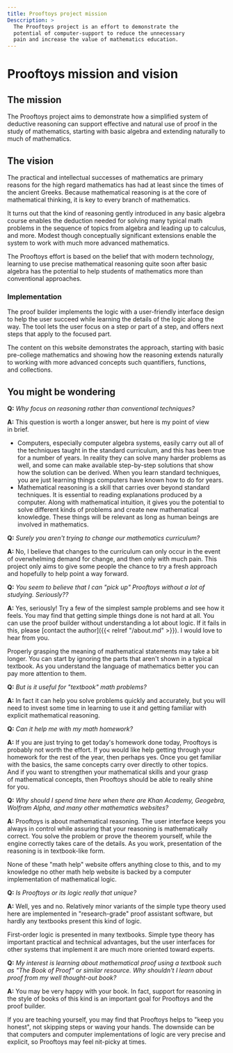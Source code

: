 ```yaml
---
title: Prooftoys project mission
Desccription: >
  The Prooftoys project is an effort to demonstrate the
  potential of computer-support to reduce the unnecessary
  pain and increase the value of mathematics education.
---
```

<style>
  
  p {
    max-width: 75ch;
    text-wrap: pretty;
  }
  
  li {
    max-width: 72ch;
    text-wrap: pretty;
  }

</style>

# Prooftoys mission and vision

## The mission

The Prooftoys project aims to demonstrate how a simplified system of
deductive reasoning can support effective and natural use of proof in
the study of mathematics, starting with basic algebra and extending
naturally to much of mathematics.

## The vision

The practical and intellectual successes of mathematics are primary
reasons for the high regard mathematics has had at least since the times
of the ancient Greeks.  Because mathematical reasoning is at the core
of mathematical thinking, it is key to every branch of mathematics.

It turns out that the kind of reasoning gently introduced in any basic
algebra course enables the deduction needed for solving many typical
math problems in the sequence of topics from algebra and leading up to
calculus, and more.  Modest though conceptually significant extensions
enable the system to work with much more advanced mathematics.

The Prooftoys effort is based on the belief that with modern technology,
learning to use precise mathematical reasoning quite soon after basic
algebra has the potential to help students of mathematics more than
conventional approaches.

### Implementation

The proof builder implements the logic with a user-friendly interface
design to help the user succeed while learning the details of the logic
along the way.  The tool lets the user focus on a step or part of a
step, and offers next steps that apply to the focused part.

The content on this website demonstrates the approach, starting with
basic pre-college mathematics and showing how the reasoning extends
naturally to working with more advanced concepts such quantifiers,
functions, and collections.

## You might be wondering

**Q:** *Why focus on reasoning rather than conventional techniques?*

**A:** This question is worth a longer answer, but here is my point of
view in brief.

- Computers, especially computer algebra systems, easily carry out all
  of the techniques taught in the standard curriculum, and this has been
  true for a number of years.  In reality they can solve many harder
  problems as well, and some can make available step-by-step solutions
  that show how the solution can be derived.
  When you learn standard techniques, you are just learning things
  computers have known how to do for years.
- Mathematical reasoning is a skill that carries over beyond
  standard techniques.  It is essential to reading explanations produced
  by a computer.  Along with mathematical intuition, it gives you the
  potential to solve different kinds of problems and create new
  mathematical knowledge.  These things will be relevant as long as
  human beings are involved in mathematics.

**Q:** *Surely you aren't trying to change our mathematics curriculum?*

**A:** No, I believe that changes to the curriculum can only occur in
the event of overwhelming demand for change, and then only with much
pain.  This project only aims to give some people the chance to try a
fresh approach and hopefully to help point a way forward.

**Q:** *You seem to believe that I can "pick up" Prooftoys without a lot
of studying.  Seriously??*

**A:** Yes, seriously!  Try a few of the simplest sample problems and
see how it feels.  You may find that getting simple things done is not
hard at all. You can use the proof builder without understanding a lot
about logic.  If it fails in this, please [contact the author]({{<
relref "/about.md" >}}).  I would love to hear from you.

Properly grasping the meaning of mathematical statements may take a bit
longer.  You can start by ignoring the parts that aren't shown in a
typical textbook.  As you understand the language of mathematics better
you can pay more attention to them. 

**Q:** *But is it useful for "textbook" math problems?*

**A:** In fact it can help you solve problems quickly and accurately,
but you will need to invest some time in learning to use it and getting
familiar with explicit mathematical reasoning.

**Q:** *Can it help me with my math homework?*

**A:** If you are just trying to get today's homework done today,
Prooftoys is probably not worth the effort.  If you would like help
getting through your homework for the rest of the year, then perhaps
yes.  Once you get familiar with the basics, the same concepts carry
over directly to other topics.
And if you want to strengthen your mathematical skills and your grasp of
mathematical concepts, then Prooftoys should be able to really shine for
you.

**Q:** *Why should I spend time here when there are Khan Academy,
Geogebra, Wolfram Alpha, and many other mathematics websites?*

**A:** Prooftoys is about mathematical reasoning. The user interface
keeps you always in control while assuring that your reasoning is
mathematically correct.  You solve the problem or prove the theorem
yourself, while the engine correctly takes care of the details. As you
work, presentation of the reasoning is in textbook-like form.

None of these "math help" website offers anything close to this, and to
my knowledge no other math help website is backed by a computer
implementation of mathematical logic.

**Q:** *Is Prooftoys or its logic really that unique?*

**A:** Well, yes and no.  Relatively minor variants of the simple type
theory used here are implemented in "research-grade" proof assistant
software, but hardly any textbooks present this kind of logic.

First-order logic is presented in many textbooks. Simple type theory has
important practical and technical advantages, but the user interfaces
for other systems that implement it are much more oriented toward
experts.

**Q:** *My interest is learning about mathematical proof using a
textbook such as "The Book of Proof" or similar resource. Why shouldn't
I learn about proof from my well thought-out book?*

**A:** You may be very happy with your book.  In fact, support for
reasoning in the style of books of this kind is an important goal for
Prooftoys and the proof builder.

If you are teaching yourself, you may find that Prooftoys helps to "keep
you honest", not skipping steps or waving your hands. The downside can
be that computers and computer implementations of logic are very precise
and explicit, so Prooftoys may feel nit-picky at times.


<!--

**Q:** Does this "simplicity" accomplish anything?

**A:** Yes, it does.  You see, there are at least two kinds of
simplicity of logics.  One could be called technical simplicity.  How
many axioms are there, and how many rules of inference?  How complicated
are they to describe?

Another kind of simplicity might be called practical simplicity.
Practical simplicity.

A careful look at the most basic textbook algebra shows two ways for
going from one step of work to the next.  Surprisingly, these two ways
carry forward naturally to even quite advanced mathematics.  **No
other** basic rules are needed, and even a great many reasoning steps
used in much higher mathematics are just simple combinations of these
two.

First it is necessary to make these rules precise; not to change them,
but just to make them crystal clear.  To get "off the ground" we also
need to be able to talk about statements as well as numbers.  Up until
calculus, this is all we need to work properly and effectively with
textbook mathematics.

Talking mathematically about statements means having variables and
constants with "boolean" values, values can be "true" or "false"; and
functions with inputs or outputs that can be true or false.  This is the
main adjustment needed for textbook math prior to calculus.

## Background

The pre-college mathematics track from algebra up through calculus is
heavily based on equations.  Most of the mathematical laws presented are
laid out in the form of equations.  Solutions to prototypical textbook
problem -- at least prior to calculus -- revolve around manipulating
equations using these laws.

A careful look at the most basic textbook algebra reveals two ways in
which one step of work follows from another.

**One way** is by replacing *an occurrence* of a variable or expression with
another expression equal to it.  So if we know that `2 + 2 = 4` we can
replace any occurrence of `2 + 2` with `4`.

**The other way** is by substituting any expression at all for *every
occurrence* of a *variable*.

It turns out that equations and these same rules for working with
equations can also neatly apply to much more advanced mathematics as
well.

The information and tools on this website are devoted to showing how to
do this.

On the one hand, it aims to explain these very same few rules more
carefully and systematically.  Then with these as a 

Then with a minimum of extension it shows
how to capture intuitive mathematical thinking as application of the
rules to different kinds of problems.



prepare you to do mathematics in a way that for
whatever mathematics your future may hold.

skills that you can use for mathematics at all levels and for
computerized math.

a more effective
and rewarding approach to learning mathematics.

## Why should I think this way is more effective?




## But I have to learn all of this extra stuff

Mathematics has a practical side.  In fact it has many practical
sides.  Managing your money and other resources is practical.
Planning, designing, and building are practical.  Success using math
in these kinds of situations is a real of success.

Borrowing and lending, investing, and analyzing risk need a bit more
math, 

One measure is successfully answering the questions in the textbook and
on your teacher's tests.

Mathematics has proved itself to be a uniquely powerful tool for solving
problems and answering questions.

This is a test

## Background -- the paradigm today

Procedures. Simple problem-solving.

Generally proof only prominent for math majors taking hardcore theory
classes.  Some proof may show up in discrete math, but then not at a
practical level.

There are courses focused on mathematical reasoning, but not widespread.
"Book of Proof", "Introduction to Mathematical Thinking", etc..
These are good, but at best come into play late in the game.

## Background -- computer and Internet resources (emerging paradigm)

Computers and the Internet already offer wonderful resources for
mathematics in many areas: visualization, demonstrations, developing
intuition, ...

Computers also do mathematical reasoning through formal logic.

Textbooks and curricula lag behind.

## Rationale


Logical reasoning is the bedrock of mathematics.  


Today computers can solve typical textbook problems in algebra, trigonometry,
even calculus easily for us.

-->
